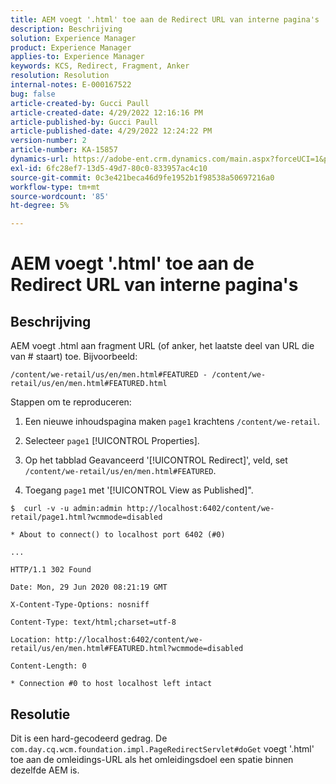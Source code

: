 ```yaml
---
title: AEM voegt '.html' toe aan de Redirect URL van interne pagina's
description: Beschrijving
solution: Experience Manager
product: Experience Manager
applies-to: Experience Manager
keywords: KCS, Redirect, Fragment, Anker
resolution: Resolution
internal-notes: E-000167522
bug: false
article-created-by: Gucci Paull
article-created-date: 4/29/2022 12:16:16 PM
article-published-by: Gucci Paull
article-published-date: 4/29/2022 12:24:22 PM
version-number: 2
article-number: KA-15857
dynamics-url: https://adobe-ent.crm.dynamics.com/main.aspx?forceUCI=1&pagetype=entityrecord&etn=knowledgearticle&id=177aa027-b6c7-ec11-a7b6-0022480a10ee
exl-id: 6fc28ef7-13d5-49d7-80c0-833957ac4c10
source-git-commit: 0c3e421beca46d9fe1952b1f98538a50697216a0
workflow-type: tm+mt
source-wordcount: '85'
ht-degree: 5%

---
```


# AEM voegt &#39;.html&#39; toe aan de Redirect URL van interne pagina&#39;s

## Beschrijving



AEM voegt .html aan fragment URL (of anker, het laatste deel van URL die van # staart) toe. Bijvoorbeeld:



```
/content/we-retail/us/en/men.html#FEATURED - /content/we-retail/us/en/men.html#FEATURED.html
```

Stappen om te reproduceren:




1. Een nieuwe inhoudspagina maken `page1` krachtens `/content/we-retail`.




2. Selecteer `page1`  [!UICONTROL Properties].



3. Op het tabblad Geavanceerd &#39;[!UICONTROL Redirect]&#39;, veld, set `/content/we-retail/us/en/men.html#FEATURED`.



4. Toegang `page1` met &#39;[!UICONTROL View as Published]&quot;.



```
$  curl -v -u admin:admin http://localhost:6402/content/we-retail/page1.html?wcmmode=disabled
```


```
* About to connect() to localhost port 6402 (#0)
```



```
...
```



```
HTTP/1.1 302 Found
```



```
Date: Mon, 29 Jun 2020 08:21:19 GMT
```



```
X-Content-Type-Options: nosniff
```



```
Content-Type: text/html;charset=utf-8
```



```
Location: http://localhost:6402/content/we-retail/us/en/men.html#FEATURED.html?wcmmode=disabled
```



```
Content-Length: 0
```



```
* Connection #0 to host localhost left intact
```



## Resolutie



Dit is een hard-gecodeerd gedrag. De `com.day.cq.wcm.foundation.impl.PageRedirectServlet#doGet` voegt &#39;.html&#39; toe aan de omleidings-URL als het omleidingsdoel een spatie binnen dezelfde AEM is.
